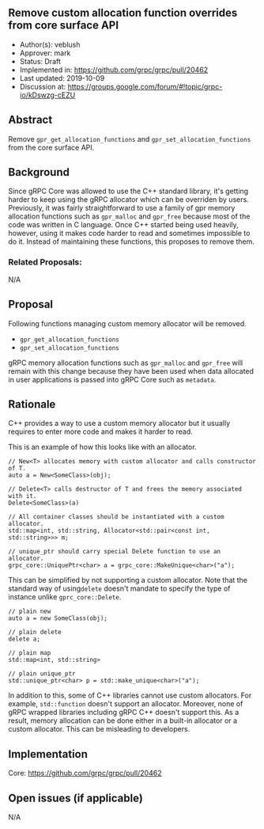 Remove custom allocation function overrides from core surface API
----
* Author(s): veblush
* Approver: mark
* Status: Draft
* Implemented in: https://github.com/grpc/grpc/pull/20462
* Last updated: 2019-10-09
* Discussion at: https://groups.google.com/forum/#!topic/grpc-io/kDswzg-cEZU

## Abstract

Remove `gpr_get_allocation_functions` and `gpr_set_allocation_functions`
from the core surface API.

## Background

Since gRPC Core was allowed to use the C++ standard library, it's getting
harder to keep using the gRPC allocator which can be overriden by users.
Previously, it was fairly straightforward to use a family of gpr memory
allocation functions such as `gpr_malloc` and `gpr_free` because most of
the code was written in C language.
Once C++ started being used heavily, however, using it makes code harder to
read and sometimes impossible to do it.
Instead of maintaining these functions, this proposes to remove them.

### Related Proposals:

N/A

## Proposal

Following functions managing custom memory allocator will be removed.

- `gpr_get_allocation_functions`
- `gpr_set_allocation_functions`

gRPC memory allocation functions such as `gpr_malloc` and `gpr_free` will
remain with this change because they have been used when data allocated in
user applications is passed into gRPC Core such as `metadata`.

## Rationale

C++ provides a way to use a custom memory allocator but it usually requires to
enter more code and makes it harder to read. 

This is an example of how this looks like with an allocator.

```
// New<T> allocates memory with custom allocator and calls constructor of T.
auto a = New<SomeClass>(obj);

// Delete<T> calls destructor of T and frees the memory associated with it.
Delete<SomeClass>(a)

// All container classes should be instantiated with a custom allocator.
std::map<int, std::string, Allocator<std::pair<const int, std::string>>> m;

// unique_ptr should carry special Delete function to use an allocator.
grpc_core::UniquePtr<char> a = grpc_core::MakeUnique<char>("a");
```

This can be simplified by not supporting a custom allocator. Note that the 
standard way of using`delete` doesn't mandate to specify the type of instance
 unlike `gprc_core::Delete`.

```
// plain new
auto a = new SomeClass(obj);

// plain delete
delete a;

// plain map
std::map<int, std::string>

// plain unique_ptr
std::unique_ptr<char> p = std::make_unique<char>("a");
```

In addition to this, some of C++ libraries cannot use custom allocators.
For example, `std::function` doesn't support an allocator. Moreover,
none of gRPC wrapped libraries including gRPC C++ doesn't support this.
As a result, memory allocation can be done either in a built-in allocator
or a custom allocator. This can be misleading to developers.

## Implementation

Core: https://github.com/grpc/grpc/pull/20462

## Open issues (if applicable)

N/A
